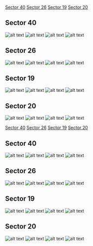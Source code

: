 [Sector 40](#sector40)
[Sector 26](#sector26)
[Sector 19](#sector19)
[Sector 20](#sector20)

<a name = "sector40"></a>
## Sector 40
![alt text](/tt/XO-6_Sector_40/XO-6_Sector_40_a_TimeSeries.png)
![alt text](/tt/XO-6_Sector_40/XO-6_Sector_40_b_FoldedLightCurve.png)
![alt text](/tt/XO-6_Sector_40/XO-6_Sector_40_b_IndividualTransitsWithFit.png)
![alt text](/tt/XO-6_Sector_40/XO-6_Sector_40_c_TimingResiduals.png)

<a name = "sector26"></a>
## Sector 26
![alt text](/tt/XO-6_Sector_26/XO-6_Sector_26_a_TimeSeries.png)
![alt text](/tt/XO-6_Sector_26/XO-6_Sector_26_b_FoldedLightCurve.png)
![alt text](/tt/XO-6_Sector_26/XO-6_Sector_26_b_IndividualTransitsWithFit.png)
![alt text](/tt/XO-6_Sector_26/XO-6_Sector_26_c_TimingResiduals.png)

<a name = "sector19"></a>
## Sector 19
![alt text](/tt/XO-6_Sector_19/XO-6_Sector_19_a_TimeSeries.png)
![alt text](/tt/XO-6_Sector_19/XO-6_Sector_19_b_FoldedLightCurve.png)
![alt text](/tt/XO-6_Sector_19/XO-6_Sector_19_b_IndividualTransitsWithFit.png)
![alt text](/tt/XO-6_Sector_19/XO-6_Sector_19_c_TimingResiduals.png)

<a name = "sector20"></a>
## Sector 20
![alt text](/tt/XO-6_Sector_20/XO-6_Sector_20_a_TimeSeries.png)
![alt text](/tt/XO-6_Sector_20/XO-6_Sector_20_b_FoldedLightCurve.png)
![alt text](/tt/XO-6_Sector_20/XO-6_Sector_20_b_IndividualTransitsWithFit.png)
![alt text](/tt/XO-6_Sector_20/XO-6_Sector_20_c_TimingResiduals.png)

[Sector 40](#sector40)
[Sector 26](#sector26)
[Sector 19](#sector19)
[Sector 20](#sector20)

<a name = "sector40"></a>
## Sector 40
![alt text](/tt/XO-6_Sector_40/XO-6_Sector_40_a_TimeSeries.png)
![alt text](/tt/XO-6_Sector_40/XO-6_Sector_40_b_FoldedLightCurve.png)
![alt text](/tt/XO-6_Sector_40/XO-6_Sector_40_b_IndividualTransitsWithFit.png)
![alt text](/tt/XO-6_Sector_40/XO-6_Sector_40_c_TimingResiduals.png)

<a name = "sector26"></a>
## Sector 26
![alt text](/tt/XO-6_Sector_26/XO-6_Sector_26_a_TimeSeries.png)
![alt text](/tt/XO-6_Sector_26/XO-6_Sector_26_b_FoldedLightCurve.png)
![alt text](/tt/XO-6_Sector_26/XO-6_Sector_26_b_IndividualTransitsWithFit.png)
![alt text](/tt/XO-6_Sector_26/XO-6_Sector_26_c_TimingResiduals.png)

<a name = "sector19"></a>
## Sector 19
![alt text](/tt/XO-6_Sector_19/XO-6_Sector_19_a_TimeSeries.png)
![alt text](/tt/XO-6_Sector_19/XO-6_Sector_19_b_FoldedLightCurve.png)
![alt text](/tt/XO-6_Sector_19/XO-6_Sector_19_b_IndividualTransitsWithFit.png)
![alt text](/tt/XO-6_Sector_19/XO-6_Sector_19_c_TimingResiduals.png)

<a name = "sector20"></a>
## Sector 20
![alt text](/tt/XO-6_Sector_20/XO-6_Sector_20_a_TimeSeries.png)
![alt text](/tt/XO-6_Sector_20/XO-6_Sector_20_b_FoldedLightCurve.png)
![alt text](/tt/XO-6_Sector_20/XO-6_Sector_20_b_IndividualTransitsWithFit.png)
![alt text](/tt/XO-6_Sector_20/XO-6_Sector_20_c_TimingResiduals.png)

